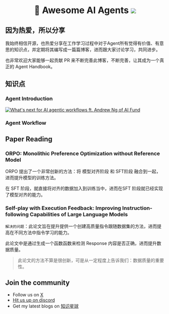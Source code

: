 <h1 align="center">
	<p align="center">
        🔮 Awesome AI Agents
		<a href="https://x.com/wj_Mcat" target="_blank">
			<img src="https://img.shields.io/twitter/follow/wj_Mcat.svg?logo=twitter">
		</a>
	</p>
</h1>

## 因为热爱，所以分享

我始终相信开源，也热爱分享在工作学习过程中对于Agent所有觉得有价值、有意思的知识点，并定期将其编写成一篇篇博客，进而跟大家讨论学习，共同进步。

也非常欢迎大家能够一起贡献 PR 来不断完善此博客，不断完善，让其成为一个真正的 Agent Handbook。

## 知识点

### Agent Introduction

[![What's next for AI agentic workflows ft. Andrew Ng of AI Fund](https://img.youtube.com/vi/sal78ACtGTc/0.jpg)](https://www.youtube.com/watch?v=sal78ACtGTc)

### Agent Workflow

## Paper Reading

### ORPO: Monolithic Preference Optimization without Reference Model

ORPO 提出了一个非常创新的方法：将 模型对齐阶段 和 SFT阶段 融合到一起，进而提升模型的训练方法。

在 SFT 阶段，就直接将对齐的数据加入到训练当中，进而在SFT 阶段就已经实现了模型对齐的能力。

### Self-play with Execution Feedback: Improving Instruction-following Capabilities of Large Language Models

`解决的问题`：此论文旨在提升提供一个创建高质量指令跟随数据集的方法，进而提高在不同方法中指令学习的能力。

此论文中是通过生成一个函数函数来检测 Response 内容是否正确，进而提升数据质量。

> 此论文的方法不算是很创新，可是从一定程度上告诉我们：数据质量的重要性。

## Join the community

- Follow us on [X ](https://twitter.com/wj_Mcat)
- [Hit us up on discord](https://discord.gg/gJNKfdTr)
- Get my latest blogs on [知识星球](https://t.zsxq.com/soEav)


